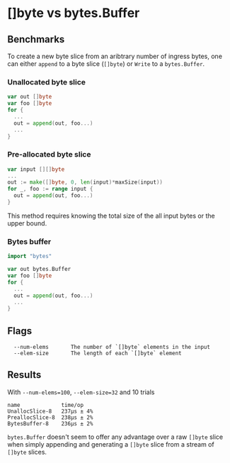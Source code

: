 # []byte vs bytes.Buffer

## Benchmarks

To create a new byte slice from an aribtrary number of ingress bytes, one
can either `append` to a byte slice (`[]byte`) or `Write` to a `bytes.Buffer`.

### Unallocated byte slice

```go
var out []byte
var foo []byte
for {
  ...
  out = append(out, foo...)
  ...
}
```

### Pre-allocated byte slice

```go
var input [][]byte
...
out := make([]byte, 0, len(input)*maxSize(input))
for _, foo := range input {
  out = append(out, foo...)
}
```
This method requires knowing the total size of the all input bytes or the upper
bound.

### Bytes buffer

```go
import "bytes"

var out bytes.Buffer
var foo []byte
for {
  ...
  out = append(out, foo...)
  ...
}
```

## Flags

```
  --num-elems       The number of `[]byte` elements in the input
  --elem-size       The length of each `[]byte` element
```

## Results

With `--num-elems=100`, `--elem-size=32` and 10 trials
```
name             time/op
UnallocSlice-8   237µs ± 4%
PreallocSlice-8  238µs ± 2%
BytesBuffer-8    236µs ± 2%
```
`bytes.Buffer` doesn't seem to offer any advantage over a raw `[]byte` slice
when simply appending and generating a `[]byte` slice from a stream of `[]byte`
slices.
